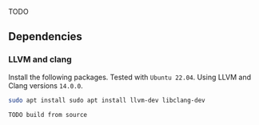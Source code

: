 TODO

## Dependencies
### LLVM and clang

Install the following packages. Tested with `Ubuntu 22.04`. Using LLVM and Clang versions `14.0.0`.
```sh
sudo apt install sudo apt install llvm-dev libclang-dev
```
`TODO build from source`
